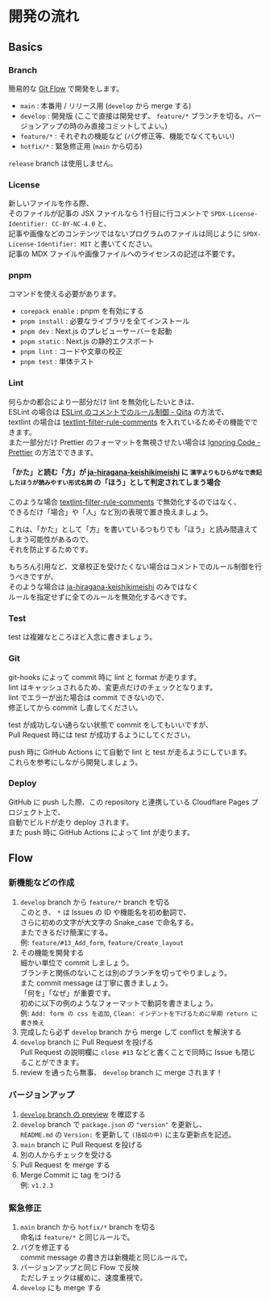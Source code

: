 <!-- SPDX-License-Identifier: MIT -->

# 開発の流れ

## Basics

### Branch

簡易的な [Git Flow](//dev.classmethod.jp/articles/introduce-git-flow/) で開発をします。

- `main` : 本番用 / リリース用 (`develop` から merge する)
- `develop` : 開発版 (ここで直接は開発せず、 `feature/*` ブランチを切る。バージョンアップの時のみ直接コミットしてよい。)
- `feature/*` : それぞれの機能など (バグ修正等、機能でなくてもいい)
- `hotfix/*` : 緊急修正用 (`main` から切る)

`release` branch は使用しません。

### License

新しいファイルを作る際、  
そのファイルが記事の JSX ファイルなら 1 行目に行コメントで `SPDX-License-Identifier: CC-BY-NC-4.0` と、  
記事や画像などのコンテンツではないプログラムのファイルは同じように `SPDX-License-Identifier: MIT` と書いてください。  
記事の MDX ファイルや画像ファイルへのライセンスの記述は不要です。

### pnpm

コマンドを使える必要があります。

- `corepack enable` : pnpm を有効にする
- `pnpm install` : 必要なライブラリを全てインストール
- `pnpm dev` : Next.js のプレビューサーバーを起動
- `pnpm static` : Next.js の静的エクスポート
- `pnpm lint` : コードや文章の校正
- `pnpm test` : 単体テスト

### Lint

何らかの都合により一部分だけ lint を無効化したいときは、  
ESLint の場合は [ESLint のコメントでのルール制御 - Qiita](//qiita.com/nju33/items/2d0cfea4fffbfdbff87a) の方法で、  
textlint の場合は [textlint-filter-rule-comments](//github.com/textlint/textlint-filter-rule-comments) を入れているためその機能でできます。  
また一部分だけ Prettier のフォーマットを無視させたい場合は [Ignoring Code - Prettier](//prettier.io/docs/en/ignore.html) の方法でできます。

#### 「かた」と読む「方」が [ja-hiragana-keishikimeishi](//github.com/lostandfound/textlint-rule-ja-hiragana-keishikimeishi) に `漢字よりもひらがなで表記したほうが読みやすい形式名詞` の「ほう」として判定されてしまう場合

このような場合 [textlint-filter-rule-comments](//github.com/textlint/textlint-filter-rule-comments) で無効化するのではなく、  
できるだけ「場合」や「人」など別の表現で置き換えましょう。

これは、「かた」として「方」を書いているつもりでも「ほう」と読み間違えてしまう可能性があるので、  
それを防止するためです。

もちろん引用など、文章校正を受けたくない場合はコメントでのルール制御を行うべきですが、  
そのような場合は [ja-hiragana-keishikimeishi](//github.com/lostandfound/textlint-rule-ja-hiragana-keishikimeishi) のみではなく  
ルールを指定せずに全てのルールを無効化するべきです。

### Test

test は複雑なところほど入念に書きましょう。

### Git

git-hooks によって commit 時に lint と format が走ります。  
lint はキャッシュされるため、変更点だけのチェックとなります。  
lint でエラーが出た場合は commit できないので、  
修正してから commit し直してください。

test が成功しない通らない状態で commit をしてもいいですが、  
Pull Request 時には test が成功するようにしてください。

push 時に GitHub Actions にて自動で lint と test が走るようにしています。  
これらを参考にしながら開発しましょう。

### Deploy

GitHub に push した際、この repository と連携している Cloudflare Pages プロジェクト上で、  
自動でビルドが走り deploy されます。  
また push 時に GitHub Actions によって lint が走ります。

## Flow

### 新機能などの作成

1. `develop` branch から `feature/*` branch を切る  
   このとき、 `*` は Issues の ID や機能名を初め動詞で、  
   さらに初めの文字が大文字の Snake_case で命名する。  
   またできるだけ簡潔にする。  
   例: `feature/#13_Add_form`, `feature/Create_layout`
2. その機能を開発する  
   細かい単位で commit しましょう。  
   ブランチと関係のないことは別のブランチを切ってやりましょう。  
   また commit message は丁寧に書きましょう。  
   「何を」「なぜ」が重要です。  
   初めに以下の例のようなフォーマットで動詞を書きましょう。  
   例: `Add: form の css を追加`, `Clean: インデントを下げるために早期 return に書き換え`
3. 完成したら必ず `develop` branch から merge して conflict を解決する
4. `develop` branch に Pull Request を投げる  
   Pull Request の説明欄に `close #13` などと書くことで同時に Issue も閉じることができます。
5. review を通ったら無事、 `develop` branch に merge されます！

### バージョンアップ

1. [`develop` branch の preview](//develop.uchikoshi-fes-2022.pages.dev/) を確認する
2. `develop` branch で `package.json` の `"version"` を更新し、  
   `README.md` の `Version:` を更新して `(括弧の中)` に主な更新点を記述。
3. `main` branch に Pull Request を投げる
4. 別の人からチェックを受ける
5. Pull Request を merge する
6. Merge Commit に tag をつける  
   例: `v1.2.3`

### 緊急修正

1. `main` branch から `hotfix/*` branch を切る  
   命名は `feature/*` と同じルールで。
2. バグを修正する  
   commit message の書き方は新機能と同じルールで。
3. バージョンアップと同じ Flow で反映  
   ただしチェックは緩めに、速度重視で。
4. `develop` にも merge する
